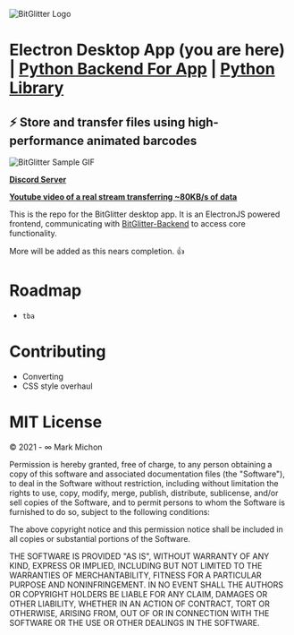 ![BitGlitter Logo](https://i.imgur.com/pX8b4Dy.png)

# Electron Desktop App (you are here) | [Python Backend For App](https://github.com/MarkMichon1/BitGlitter-Backend) | [Python Library](https://github.com/MarkMichon1/BitGlitter-Python)

## ⚡ Store and transfer files using high-performance animated barcodes

![BitGlitter Sample GIF](https://i.imgur.com/lPFR5kA.gif)

**[Discord Server](https://discord.gg/t9uv2pZ)**

**[Youtube video of a real stream transferring ~80KB/s of data](https://youtu.be/TIKEEA2mXrI)**

This is the repo for the BitGlitter desktop app.  It is an ElectronJS powered frontend, communicating with [BitGlitter-Backend](https://github.com/MarkMichon1/BitGlitter-Backend) to access core functionality.

More will be added as this nears completion. 👍

# Roadmap

- `tba`

# Contributing

- Converting 
- CSS style overhaul

# MIT License

© 2021 - ∞ Mark Michon

Permission is hereby granted, free of charge, to any person obtaining a copy of this software and associated documentation files (the "Software"), to deal in the Software without restriction, including without limitation the rights to use, copy, modify, merge, publish, distribute, sublicense, and/or sell copies of the Software, and to permit persons to whom the Software is furnished to do so, subject to the following conditions:

The above copyright notice and this permission notice shall be included in all copies or substantial portions of the Software.

THE SOFTWARE IS PROVIDED "AS IS", WITHOUT WARRANTY OF ANY KIND, EXPRESS OR IMPLIED, INCLUDING BUT NOT LIMITED TO THE WARRANTIES OF MERCHANTABILITY, FITNESS FOR A PARTICULAR PURPOSE AND NONINFRINGEMENT. IN NO EVENT SHALL THE AUTHORS OR COPYRIGHT HOLDERS BE LIABLE FOR ANY CLAIM, DAMAGES OR OTHER LIABILITY, WHETHER IN AN ACTION OF CONTRACT, TORT OR OTHERWISE, ARISING FROM, OUT OF OR IN CONNECTION WITH THE SOFTWARE OR THE USE OR OTHER DEALINGS IN THE SOFTWARE.